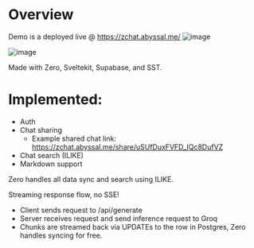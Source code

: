 # Overview 
Demo is a deployed live @ https://zchat.abyssal.me/
![image](https://github.com/user-attachments/assets/108f6fc4-d4ae-43b8-94d8-87804d9163d5)

![image](https://github.com/user-attachments/assets/6b2d57c2-256e-4de2-bd30-abda9e20cda8)


Made with Zero, Sveltekit, Supabase, and SST.

# Implemented:
- Auth
- Chat sharing
  - Example shared chat link: https://zchat.abyssal.me/share/uSUfDuxFVFD_IQc8DufVZ
- Chat search (ILIKE)
- Markdown support

Zero handles all data sync and search using ILIKE.

Streaming response flow, no SSE!
- Client sends request to /api/generate
- Server receives request and send inference request to Groq
- Chunks are streamed back via UPDATEs to the row in Postgres, Zero handles syncing for free.


